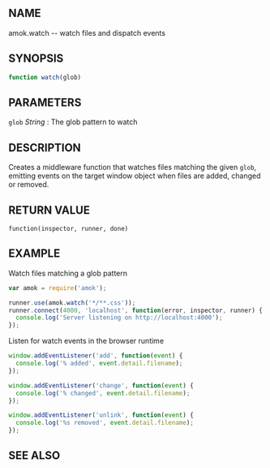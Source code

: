 ---
---
## NAME

amok.watch -- watch files and dispatch events

## SYNOPSIS

```js
function watch(glob)
```

## PARAMETERS
`glob` *String*
:   The glob pattern to watch

## DESCRIPTION

Creates a middleware function that watches files matching the given `glob`,
emitting events on the target window object when files are added, changed or
removed.

## RETURN VALUE

`function(inspector, runner, done)`

## EXAMPLE

Watch files matching a glob pattern

```js
var amok = require('amok');

runner.use(amok.watch('*/**.css'));
runner.connect(4000, 'localhost', function(error, inspector, runner) {
  console.log('Server listening on http://localhost:4000');
});
```

Listen for watch events in the browser runtime

```js
window.addEventListener('add', function(event) {
  console.log('% added', event.detail.filename);
});

window.addEventListener('change', function(event) {
  console.log('% changed', event.detail.filename);
});

window.addEventListener('unlink', function(event) {
  console.log('%s removed', event.detail.filename);
});
```

## SEE ALSO
